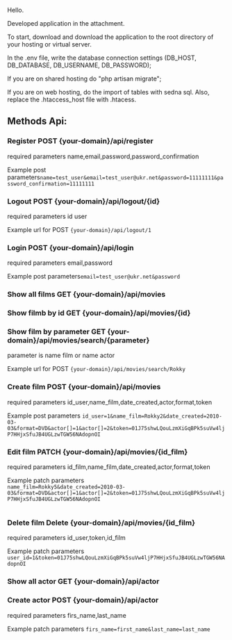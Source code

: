 <p>Hello.</p>
<p>Developed application in the attachment.</p>
<p>To start, download and download the application to the root directory of your hosting or virtual server.</p>
<p>In the .env file, write the database connection settings (DB_HOST, DB_DATABASE, DB_USERNAME, DB_PASSWORD);</p>
<p>If you are on shared hosting do "php artisan migrate";</p>
<p>If you are on web hosting, do the import of tables with sedna sql. Also, replace the .htaccess_host file with .htacess.</p>

<h2>Methods Api:</h2>
<h3>Register POST {your-domain}/api/register</h3>
<p>required parameters name,email,password,password_confirmation</p>
<p>Example post parameters<code>name=test_user&email=test_user@ukr.net&password=11111111&password_confirmation=11111111</code></p>
<h3>Logout POST {your-domain}/api/logout/{id}</h3>
<p>required parameters id user</p>
<p>Example url for POST <code>{your-domain}/api/logout/1</code></p>
<h3>Login POST {your-domain}/api/login</h3>
<p>required parameters email,password</p>
<p>Example post parameters<code>email=test_user@ukr.net&password</code></p>
<h3>Show all films GET {your-domain}/api/movies</h3>
<h3>Show filmb by id GET {your-domain}/api/movies/{id}</h3>
<h3>Show film by parameter  GET {your-domain}/api/movies/search/{parameter}</h3>
<p>parameter is name film or name actor</p>
<p>Example url for POST <code>{your-domain}/api/movies/search/Rokky</code></p>
<h3>Create film POST {your-domain}/api/movies</h3>
<p>required parameters id_user,name_film,date_created,actor,format,token</p>
<p>Example post parameters <code>id_user=1&name_film=Rokky2&date_created=2010-03-03&format=DVD&actor[]=1&actor[]=2&token=01J75shwLQouLzmXiGqBPk5suVw4ljP7HHjxSfuJB4UGLzwTGW56NAdopnOI</code></p>

<h3>Edit film PATCH {your-domain}/api/movies/{id_film}</h3>
<p>required parameters id_film,name_film,date_created,actor,format,token</p>
<p>Example patch parameters<code>
name_film=Rokky5&date_created=2010-03-03&format=DVD&actor[]=1&actor[]=2&token=01J75shwLQouLzmXiGqBPk5suVw4ljP7HHjxSfuJB4UGLzwTGW56NAdopnOI
    </code></p>
    
<h3>Delete film Delete {your-domain}/api/movies/{id_film}</h3>
<p>required parameters id_user,token,id_film</p>
<p>Example patch parameters <code>user_id=1&token=01J75shwLQouLzmXiGqBPk5suVw4ljP7HHjxSfuJB4UGLzwTGW56NAdopnOI</code></p>
<h3>Show all actor GET {your-domain}/api/actor</h3>
<h3>Create actor POST {your-domain}/api/actor</h3>
<p>required parameters firs_name,last_name</p>
<p>Example patch parameters <code>firs_name=first_name&last_name=last_name</code></p>
